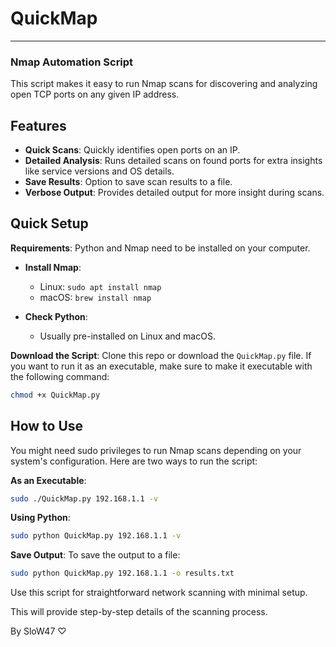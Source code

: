 # QuickMap

---

### Nmap Automation Script

This script makes it easy to run Nmap scans for discovering and analyzing open TCP ports on any given IP address.

## Features

- **Quick Scans**: Quickly identifies open ports on an IP.
- **Detailed Analysis**: Runs detailed scans on found ports for extra insights like service versions and OS details.
- **Save Results**: Option to save scan results to a file.
- **Verbose Output**: Provides detailed output for more insight during scans.

## Quick Setup

**Requirements**: Python and Nmap need to be installed on your computer.

- **Install Nmap**:
  - Linux: `sudo apt install nmap`
  - macOS: `brew install nmap`

- **Check Python**:
  - Usually pre-installed on Linux and macOS.

**Download the Script**: Clone this repo or download the `QuickMap.py` file. If you want to run it as an executable, make sure to make it executable with the following command:

```bash
chmod +x QuickMap.py
```

## How to Use

You might need sudo privileges to run Nmap scans depending on your system's configuration. Here are two ways to run the script:

**As an Executable**:
```bash
sudo ./QuickMap.py 192.168.1.1 -v
```

**Using Python**:
```bash
sudo python QuickMap.py 192.168.1.1 -v
```

**Save Output**: To save the output to a file:
```bash
sudo python QuickMap.py 192.168.1.1 -o results.txt
```


Use this script for straightforward network scanning with minimal setup.

This will provide step-by-step details of the scanning process.

By SloW47 ♡
